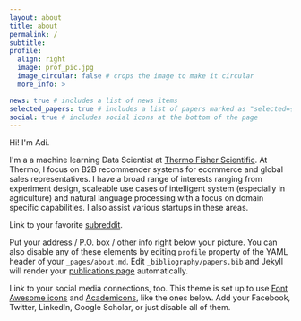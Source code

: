 ```yaml
---
layout: about
title: about
permalink: /
subtitle: 
profile:
  align: right
  image: prof_pic.jpg
  image_circular: false # crops the image to make it circular
  more_info: >

news: true # includes a list of news items
selected_papers: true # includes a list of papers marked as "selected={true}"
social: true # includes social icons at the bottom of the page
---
```

Hi! I'm Adi.

I'm a a machine learning Data Scientist at [Thermo Fisher Scientific](https://corporate.thermofisher.com/content/tfcorpsite/us/en/index/about.html). At Thermo, I focus on B2B recommender systems for ecommerce and global sales representatives. I have a broad range of interests ranging from experiment design, scaleable use cases of intelligent system (especially in agriculture) and natural language processing with a focus on domain specific capabilities. I also assist various startups in these areas.


Link to your favorite [subreddit](http://reddit.com). 

Put your address / P.O. box / other info right below your picture. You can also disable any of these elements by editing `profile` property of the YAML header of your `_pages/about.md`. Edit `_bibliography/papers.bib` and Jekyll will render your [publications page](/al-folio/publications/) automatically.

Link to your social media connections, too. This theme is set up to use [Font Awesome icons](https://fontawesome.com/) and [Academicons](https://jpswalsh.github.io/academicons/), like the ones below. Add your Facebook, Twitter, LinkedIn, Google Scholar, or just disable all of them.
